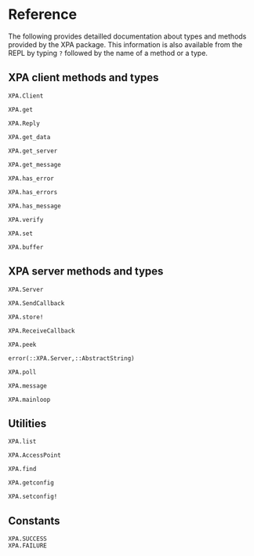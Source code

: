 # Reference

The following provides detailled documentation about types and methods provided
by the XPA package.  This information is also available from the REPL by typing
`?` followed by the name of a method or a type.


## XPA client methods and types

```@docs
XPA.Client
```
```@docs
XPA.get
```
```@docs
XPA.Reply
```
```@docs
XPA.get_data
```
```@docs
XPA.get_server
```
```@docs
XPA.get_message
```
```@docs
XPA.has_error
```
```@docs
XPA.has_errors
```
```@docs
XPA.has_message
```
```@docs
XPA.verify
```
```@docs
XPA.set
```
```@docs
XPA.buffer
```

## XPA server methods and types

```@docs
XPA.Server
```
```@docs
XPA.SendCallback
```
```@docs
XPA.store!
```
```@docs
XPA.ReceiveCallback
```
```@docs
XPA.peek
```
```@docs
error(::XPA.Server,::AbstractString)
```
```@docs
XPA.poll
```
```@docs
XPA.message
```
```@docs
XPA.mainloop
```


## Utilities

```@docs
XPA.list
```
```@docs
XPA.AccessPoint
```
```@docs
XPA.find
```
```@docs
XPA.getconfig
```
```@docs
XPA.setconfig!
```


## Constants
```@docs
XPA.SUCCESS
XPA.FAILURE
```
